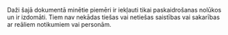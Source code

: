Daži šajā dokumentā minētie piemēri ir iekļauti tikai paskaidrošanas nolūkos un ir izdomāti. Tiem nav nekādas tiešas vai netiešas saistības vai sakarības ar reāliem notikumiem vai personām.